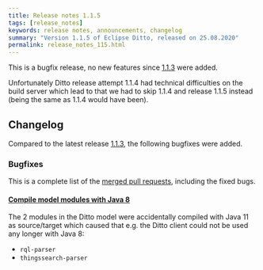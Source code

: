```yaml
---
title: Release notes 1.1.5
tags: [release_notes]
keywords: release notes, announcements, changelog
summary: "Version 1.1.5 of Eclipse Ditto, released on 25.08.2020"
permalink: release_notes_115.html
---
```


This is a bugfix release, no new features since [1.1.3](release_notes_113.html) were added.

Unfortunately Ditto release attempt 1.1.4 had technical difficulties on the build server which lead to that
we had to skip 1.1.4 and release 1.1.5 instead (being the same as 1.1.4 would have been).

## Changelog

Compared to the latest release [1.1.3](release_notes_113.html), the following bugfixes were added.

### Bugfixes

This is a complete list of the
[merged pull requests](https://github.com/eclipse/ditto/pulls?q=is%3Apr+milestone%3A1.1.5), including the fixed bugs.


#### [Compile model modules with Java 8](https://github.com/eclipse/ditto/pull/769)

The 2 modules in the Ditto model were accidentally compiled with Java 11 as source/target which caused 
that e.g. the Ditto client could not be used any longer with Java 8:
* `rql-parser`
* `thingssearch-parser`
